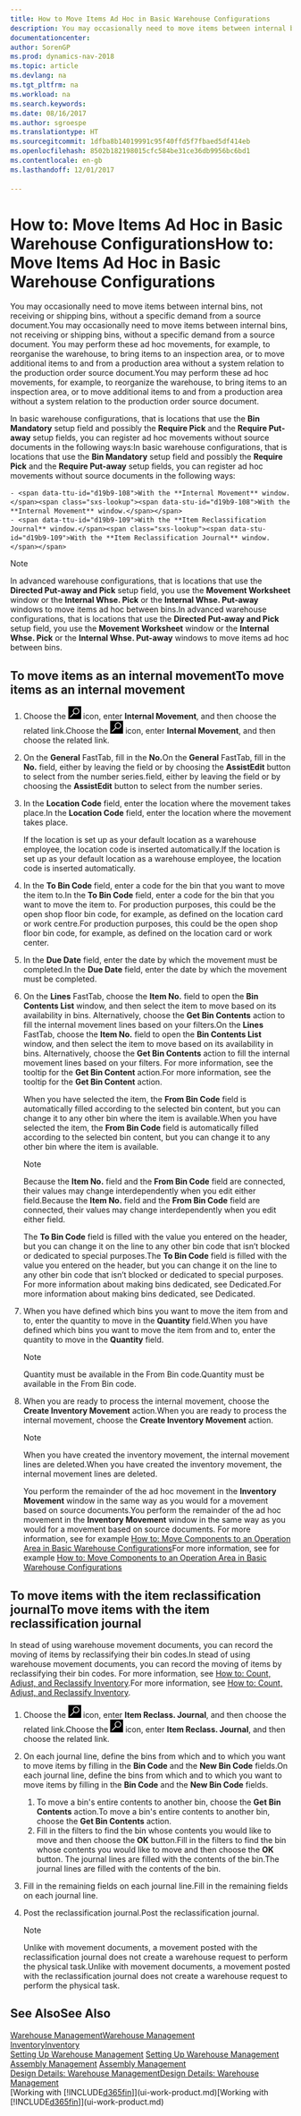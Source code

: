 ```yaml
---
title: How to Move Items Ad Hoc in Basic Warehouse Configurations
description: You may occasionally need to move items between internal bins, not receiving or shipping bins, without a specific demand from a source document. You may perform these ad hoc movements, for example, to reorganise the warehouse, to bring items to an inspection area, or to move additional items to and from a production area without a system relation to the production order source document.
documentationcenter: 
author: SorenGP
ms.prod: dynamics-nav-2018
ms.topic: article
ms.devlang: na
ms.tgt_pltfrm: na
ms.workload: na
ms.search.keywords: 
ms.date: 08/16/2017
ms.author: sgroespe
ms.translationtype: HT
ms.sourcegitcommit: 1dfba8b14019991c95f40ffd5f7fbaed5df414eb
ms.openlocfilehash: 8502b182198015cfc584be31ce36db9956bc6bd1
ms.contentlocale: en-gb
ms.lasthandoff: 12/01/2017

---
```

# <a name="how-to-move-items-ad-hoc-in-basic-warehouse-configurations"></a><span data-ttu-id="d19b9-104">How to: Move Items Ad Hoc in Basic Warehouse Configurations</span><span class="sxs-lookup"><span data-stu-id="d19b9-104">How to: Move Items Ad Hoc in Basic Warehouse Configurations</span></span>
<span data-ttu-id="d19b9-105">You may occasionally need to move items between internal bins, not receiving or shipping bins, without a specific demand from a source document.</span><span class="sxs-lookup"><span data-stu-id="d19b9-105">You may occasionally need to move items between internal bins, not receiving or shipping bins, without a specific demand from a source document.</span></span> <span data-ttu-id="d19b9-106">You may perform these ad hoc movements, for example, to reorganise the warehouse, to bring items to an inspection area, or to move additional items to and from a production area without a system relation to the production order source document.</span><span class="sxs-lookup"><span data-stu-id="d19b9-106">You may perform these ad hoc movements, for example, to reorganize the warehouse, to bring items to an inspection area, or to move additional items to and from a production area without a system relation to the production order source document.</span></span>  

<span data-ttu-id="d19b9-107">In basic warehouse configurations, that is locations that use the **Bin Mandatory** setup field and possibly the **Require Pick** and the **Require Put-away** setup fields, you can register ad hoc movements without source documents in the following ways:</span><span class="sxs-lookup"><span data-stu-id="d19b9-107">In basic warehouse configurations, that is locations that use the **Bin Mandatory** setup field and possibly the **Require Pick** and the **Require Put-away** setup fields, you can register ad hoc movements without source documents in the following ways:</span></span>  

    - <span data-ttu-id="d19b9-108">With the **Internal Movement** window.</span><span class="sxs-lookup"><span data-stu-id="d19b9-108">With the **Internal Movement** window.</span></span>  
    - <span data-ttu-id="d19b9-109">With the **Item Reclassification Journal** window.</span><span class="sxs-lookup"><span data-stu-id="d19b9-109">With the **Item Reclassification Journal** window.</span></span>  

> [!NOTE]  
>  <span data-ttu-id="d19b9-110">In advanced warehouse configurations, that is locations that use the **Directed Put-away and Pick** setup field, you use the **Movement Worksheet** window or the **Internal Whse. Pick** or the **Internal Whse. Put-away** windows to move items ad hoc between bins.</span><span class="sxs-lookup"><span data-stu-id="d19b9-110">In advanced warehouse configurations, that is locations that use the **Directed Put-away and Pick** setup field, you use the **Movement Worksheet** window or the **Internal Whse. Pick** or the **Internal Whse. Put-away** windows to move items ad hoc between bins.</span></span>  

## <a name="to-move-items-as-an-internal-movement"></a><span data-ttu-id="d19b9-111">To move items as an internal movement</span><span class="sxs-lookup"><span data-stu-id="d19b9-111">To move items as an internal movement</span></span>  
1.  <span data-ttu-id="d19b9-112">Choose the ![Search for Page or Report](media/ui-search/search_small.png "Search for Page or Report icon") icon, enter **Internal Movement**, and then choose the related link.</span><span class="sxs-lookup"><span data-stu-id="d19b9-112">Choose the ![Search for Page or Report](media/ui-search/search_small.png "Search for Page or Report icon") icon, enter **Internal Movement**, and then choose the related link.</span></span>  
2.  <span data-ttu-id="d19b9-113">On the **General** FastTab, fill in the **No.**</span><span class="sxs-lookup"><span data-stu-id="d19b9-113">On the **General** FastTab, fill in the **No.**</span></span> <span data-ttu-id="d19b9-114">field, either by leaving the field or by choosing the **AssistEdit** button to select from the number series.</span><span class="sxs-lookup"><span data-stu-id="d19b9-114">field, either by leaving the field or by choosing the **AssistEdit** button to select from the number series.</span></span>  
3.  <span data-ttu-id="d19b9-115">In the **Location Code** field, enter the location where the movement takes place.</span><span class="sxs-lookup"><span data-stu-id="d19b9-115">In the **Location Code** field, enter the location where the movement takes place.</span></span>  

    <span data-ttu-id="d19b9-116">If the location is set up as your default location as a warehouse employee, the location code is inserted automatically.</span><span class="sxs-lookup"><span data-stu-id="d19b9-116">If the location is set up as your default location as a warehouse employee, the location code is inserted automatically.</span></span>  
4.  <span data-ttu-id="d19b9-117">In the **To Bin Code** field, enter a code for the bin that you want to move the item to.</span><span class="sxs-lookup"><span data-stu-id="d19b9-117">In the **To Bin Code** field, enter a code for the bin that you want to move the item to.</span></span> <span data-ttu-id="d19b9-118">For production purposes, this could be the open shop floor bin code, for example, as defined on the location card or work centre.</span><span class="sxs-lookup"><span data-stu-id="d19b9-118">For production purposes, this could be the open shop floor bin code, for example, as defined on the location card or work center.</span></span>  
5.  <span data-ttu-id="d19b9-119">In the **Due Date** field, enter the date by which the movement must be completed.</span><span class="sxs-lookup"><span data-stu-id="d19b9-119">In the **Due Date** field, enter the date by which the movement must be completed.</span></span>  
6.  <span data-ttu-id="d19b9-120">On the **Lines** FastTab, choose the **Item No.** field to open the **Bin Contents List** window, and then select the item to move based on its availability in bins. Alternatively, choose the **Get Bin Contents** action to fill the internal movement lines based on your filters.</span><span class="sxs-lookup"><span data-stu-id="d19b9-120">On the **Lines** FastTab, choose the **Item No.** field to open the **Bin Contents List** window, and then select the item to move based on its availability in bins. Alternatively, choose the **Get Bin Contents** action to fill the internal movement lines based on your filters.</span></span> <span data-ttu-id="d19b9-121">For more information, see the tooltip for the **Get Bin Content** action.</span><span class="sxs-lookup"><span data-stu-id="d19b9-121">For more information, see the tooltip for the **Get Bin Content** action.</span></span>   

    <span data-ttu-id="d19b9-122">When you have selected the item, the **From Bin Code** field is automatically filled according to the selected bin content, but you can change it to any other bin where the item is available.</span><span class="sxs-lookup"><span data-stu-id="d19b9-122">When you have selected the item, the **From Bin Code** field is automatically filled according to the selected bin content, but you can change it to any other bin where the item is available.</span></span>  

    > [!NOTE]  
    >  <span data-ttu-id="d19b9-123">Because the **Item No.** field and the **From Bin Code** field are connected, their values may change interdependently when you edit either field.</span><span class="sxs-lookup"><span data-stu-id="d19b9-123">Because the **Item No.** field and the **From Bin Code** field are connected, their values may change interdependently when you edit either field.</span></span>  

    <span data-ttu-id="d19b9-124">The **To Bin Code** field is filled with the value you entered on the header, but you can change it on the line to any other bin code that isn’t blocked or dedicated to special purposes.</span><span class="sxs-lookup"><span data-stu-id="d19b9-124">The **To Bin Code** field is filled with the value you entered on the header, but you can change it on the line to any other bin code that isn’t blocked or dedicated to special purposes.</span></span> <span data-ttu-id="d19b9-125">For more information about making bins dedicated, see Dedicated.</span><span class="sxs-lookup"><span data-stu-id="d19b9-125">For more information about making bins dedicated, see Dedicated.</span></span>  
7.  <span data-ttu-id="d19b9-126">When you have defined which bins you want to move the item from and to, enter the quantity to move in the **Quantity** field.</span><span class="sxs-lookup"><span data-stu-id="d19b9-126">When you have defined which bins you want to move the item from and to, enter the quantity to move in the **Quantity** field.</span></span>  

    > [!NOTE]  
    >  <span data-ttu-id="d19b9-127">Quantity must be available in the From Bin code.</span><span class="sxs-lookup"><span data-stu-id="d19b9-127">Quantity must be available in the From Bin code.</span></span>  

8.  <span data-ttu-id="d19b9-128">When you are ready to process the internal movement, choose the **Create Inventory Movement** action.</span><span class="sxs-lookup"><span data-stu-id="d19b9-128">When you are ready to process the internal movement, choose the **Create Inventory Movement** action.</span></span>  

    > [!NOTE]  
    >  <span data-ttu-id="d19b9-129">When you have created the inventory movement, the internal movement lines are deleted.</span><span class="sxs-lookup"><span data-stu-id="d19b9-129">When you have created the inventory movement, the internal movement lines are deleted.</span></span>  

    <span data-ttu-id="d19b9-130">You perform the remainder of the ad hoc movement in the **Inventory Movement** window in the same way as you would for a movement based on source documents.</span><span class="sxs-lookup"><span data-stu-id="d19b9-130">You perform the remainder of the ad hoc movement in the **Inventory Movement** window in the same way as you would for a movement based on source documents.</span></span> <span data-ttu-id="d19b9-131">For more information, see for example [How to: Move Components to an Operation Area in Basic Warehouse Configurations](warehouse-how-to-move-components-to-an-operation-area-in-basic-warehousing.md)</span><span class="sxs-lookup"><span data-stu-id="d19b9-131">For more information, see for example [How to: Move Components to an Operation Area in Basic Warehouse Configurations](warehouse-how-to-move-components-to-an-operation-area-in-basic-warehousing.md)</span></span>  

## <a name="to-move-items-with-the-item-reclassification-journal"></a><span data-ttu-id="d19b9-132">To move items with the item reclassification journal</span><span class="sxs-lookup"><span data-stu-id="d19b9-132">To move items with the item reclassification journal</span></span>
<span data-ttu-id="d19b9-133">In stead of using warehouse movement documents, you can record the moving of items by reclassifying their bin codes.</span><span class="sxs-lookup"><span data-stu-id="d19b9-133">In stead of using warehouse movement documents, you can record the moving of items by reclassifying their bin codes.</span></span> <span data-ttu-id="d19b9-134">For more information, see [How to: Count, Adjust, and Reclassify Inventory](inventory-how-count-adjust-reclassify.md).</span><span class="sxs-lookup"><span data-stu-id="d19b9-134">For more information, see [How to: Count, Adjust, and Reclassify Inventory](inventory-how-count-adjust-reclassify.md).</span></span>   
1.  <span data-ttu-id="d19b9-135">Choose the ![Search for Page or Report](media/ui-search/search_small.png "Search for Page or Report icon") icon, enter **Item Reclass. Journal**, and then choose the related link.</span><span class="sxs-lookup"><span data-stu-id="d19b9-135">Choose the ![Search for Page or Report](media/ui-search/search_small.png "Search for Page or Report icon") icon, enter **Item Reclass. Journal**, and then choose the related link.</span></span>  
2.  <span data-ttu-id="d19b9-136">On each journal line, define the bins from which and to which you want to move items by filling in the **Bin Code** and the **New Bin Code** fields.</span><span class="sxs-lookup"><span data-stu-id="d19b9-136">On each journal line, define the bins from which and to which you want to move items by filling in the **Bin Code** and the **New Bin Code** fields.</span></span>  

    1.  <span data-ttu-id="d19b9-137">To move a bin's entire contents to another bin, choose the **Get Bin Contents** action.</span><span class="sxs-lookup"><span data-stu-id="d19b9-137">To move a bin's entire contents to another bin, choose the **Get Bin Contents** action.</span></span>  
    2.  <span data-ttu-id="d19b9-138">Fill in the filters to find the bin whose contents you would like to move and then choose the **OK** button.</span><span class="sxs-lookup"><span data-stu-id="d19b9-138">Fill in the filters to find the bin whose contents you would like to move and then choose the **OK** button.</span></span> <span data-ttu-id="d19b9-139">The journal lines are filled with the contents of the bin.</span><span class="sxs-lookup"><span data-stu-id="d19b9-139">The journal lines are filled with the contents of the bin.</span></span>  
3.  <span data-ttu-id="d19b9-140">Fill in the remaining fields on each journal line.</span><span class="sxs-lookup"><span data-stu-id="d19b9-140">Fill in the remaining fields on each journal line.</span></span>   
4.  <span data-ttu-id="d19b9-141">Post the reclassification journal.</span><span class="sxs-lookup"><span data-stu-id="d19b9-141">Post the reclassification journal.</span></span>  

    > [!NOTE]  
    >  <span data-ttu-id="d19b9-142">Unlike with movement documents, a movement posted with the reclassification journal does not create a warehouse request to perform the physical task.</span><span class="sxs-lookup"><span data-stu-id="d19b9-142">Unlike with movement documents, a movement posted with the reclassification journal does not create a warehouse request to perform the physical task.</span></span>  

## <a name="see-also"></a><span data-ttu-id="d19b9-143">See Also</span><span class="sxs-lookup"><span data-stu-id="d19b9-143">See Also</span></span>  
[<span data-ttu-id="d19b9-144">Warehouse Management</span><span class="sxs-lookup"><span data-stu-id="d19b9-144">Warehouse Management</span></span>](warehouse-manage-warehouse.md)  
[<span data-ttu-id="d19b9-145">Inventory</span><span class="sxs-lookup"><span data-stu-id="d19b9-145">Inventory</span></span>](inventory-manage-inventory.md)  
<span data-ttu-id="d19b9-146">[Setting Up Warehouse Management](warehouse-setup-warehouse.md)   </span><span class="sxs-lookup"><span data-stu-id="d19b9-146">[Setting Up Warehouse Management](warehouse-setup-warehouse.md)   </span></span>  
<span data-ttu-id="d19b9-147">[Assembly Management](assembly-assemble-items.md)  </span><span class="sxs-lookup"><span data-stu-id="d19b9-147">[Assembly Management](assembly-assemble-items.md)  </span></span>  
[<span data-ttu-id="d19b9-148">Design Details: Warehouse Management</span><span class="sxs-lookup"><span data-stu-id="d19b9-148">Design Details: Warehouse Management</span></span>](design-details-warehouse-management.md)  
<span data-ttu-id="d19b9-149">[Working with [!INCLUDE[d365fin](includes/d365fin_md.md)]](ui-work-product.md)</span><span class="sxs-lookup"><span data-stu-id="d19b9-149">[Working with [!INCLUDE[d365fin](includes/d365fin_md.md)]](ui-work-product.md)</span></span>

